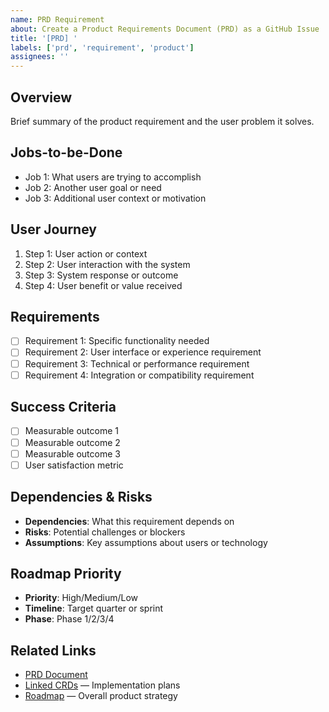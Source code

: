 ```yaml
---
name: PRD Requirement
about: Create a Product Requirements Document (PRD) as a GitHub Issue
title: '[PRD] '
labels: ['prd', 'requirement', 'product']
assignees: ''
---
```


## Overview
Brief summary of the product requirement and the user problem it solves.

## Jobs-to-be-Done
- Job 1: What users are trying to accomplish
- Job 2: Another user goal or need
- Job 3: Additional user context or motivation

## User Journey
1. Step 1: User action or context
2. Step 2: User interaction with the system
3. Step 3: System response or outcome
4. Step 4: User benefit or value received

## Requirements
- [ ] Requirement 1: Specific functionality needed
- [ ] Requirement 2: User interface or experience requirement
- [ ] Requirement 3: Technical or performance requirement
- [ ] Requirement 4: Integration or compatibility requirement

## Success Criteria
- [ ] Measurable outcome 1
- [ ] Measurable outcome 2
- [ ] Measurable outcome 3
- [ ] User satisfaction metric

## Dependencies & Risks
- **Dependencies**: What this requirement depends on
- **Risks**: Potential challenges or blockers
- **Assumptions**: Key assumptions about users or technology

## Roadmap Priority
- **Priority**: High/Medium/Low
- **Timeline**: Target quarter or sprint
- **Phase**: Phase 1/2/3/4

## Related Links
- [PRD Document](../docs/roadmap/product-requirements/PRD-feature-name.md)
- [Linked CRDs](../docs/roadmap/change-requests/) — Implementation plans
- [Roadmap](../docs/roadmap/roadmap.md) — Overall product strategy 